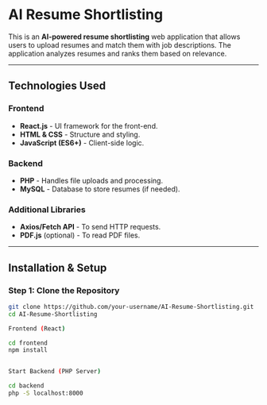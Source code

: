 # AI Resume Shortlisting

This is an **AI-powered resume shortlisting** web application that allows users to upload resumes and match them with job descriptions. The application analyzes resumes and ranks them based on relevance.

---

##  Technologies Used

### **Frontend**
- **React.js** - UI framework for the front-end.
- **HTML & CSS** - Structure and styling.
- **JavaScript (ES6+)** - Client-side logic.

### **Backend**
- **PHP** - Handles file uploads and processing.
- **MySQL** - Database to store resumes (if needed).

### **Additional Libraries**
- **Axios/Fetch API** - To send HTTP requests.
- **PDF.js** (optional) - To read PDF files.

---

##  Installation & Setup

### **Step 1: Clone the Repository**
```sh
git clone https://github.com/your-username/AI-Resume-Shortlisting.git
cd AI-Resume-Shortlisting

Frontend (React)

cd frontend
npm install


Start Backend (PHP Server)

cd backend
php -S localhost:8000
